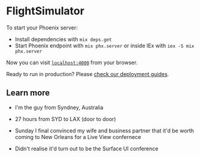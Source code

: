 # FlightSimulator

To start your Phoenix server:

- Install dependencies with `mix deps.get`
- Start Phoenix endpoint with `mix phx.server` or inside IEx with `iex -S mix phx.server`

Now you can visit [`localhost:4000`](http://localhost:4000) from your browser.

Ready to run in production? Please [check our deployment guides](https://hexdocs.pm/phoenix/deployment.html).

## Learn more

- I'm the guy from Syndney, Australia

- 27 hours from SYD to LAX (door to door)

- Sunday I final convinced my wife and business partner that it'd be worth coming to New Orleans for a Live View confernece

- Didn't realise it'd turn out to be the Surface UI conference
